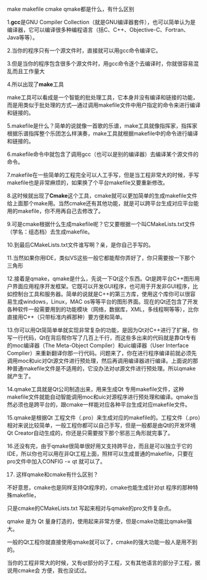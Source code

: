 make makefile cmake qmake都是什么，有什么区别

1.**gcc**是GNU Compiler Collection（就是GNU编译器套件），也可以简单认为是编译器，它可以编译很多种编程语言（括C、C++、Objective-C、Fortran、Java等等）。

2.当你的程序只有一个源文件时，直接就可以用gcc命令编译它。

3.但是当你的程序包含很多个源文件时，用gcc命令逐个去编译时，你就很容易混乱而且工作量大

4.所以出现了**make**工具

make工具可以看成是一个智能的批处理工具，它本身并没有编译和链接的功能，而是用类似于批处理的方式—通过调用makefile文件中用户指定的命令来进行编译和链接的。

5.makefile是什么？简单的说就像一首歌的乐谱，make工具就像指挥家，指挥家根据乐谱指挥整个乐团怎么样演奏，make工具就根据makefile中的命令进行编译和链接的。

6.makefile命令中就包含了调用gcc（也可以是别的编译器）去编译某个源文件的命令。

7.makefile在一些简单的工程完全可以人工手写，但是当工程非常大的时候，手写makefile也是非常麻烦的，如果换了个平台makefile又要重新修改。

8.这时候就出现了**Cmake**这个工具，cmake就可以更加简单的生成makefile文件给上面那个make用。当然cmake还有其他功能，就是可以跨平台生成对应平台能用的makefile，你不用再自己去修改了。

9.可是cmake根据什么生成makefile呢？它又要根据一个叫CMakeLists.txt文件（学名：组态档）去生成makefile。

10.到最后CMakeLists.txt文件谁写啊？亲，是你自己手写的。

11.当然如果你用IDE，类似VS这些一般它都能帮你弄好了，你只需要按一下那个三角形

12.接着是qmake，qmake是什么，先说一下Qt这个东西。Qt是跨平台C++图形用户界面应用程序开发框架。它既可以开发GUI程序，也可用于开发非GUI程序，比如控制台工具和服务器。简单的说就是C++的第三方库，使用这个库你可以很容易生成windows，Linux，MAC os等等平台的图形界面。现在的Qt还包含了开发各种软件一般需要用到的功能模块（网络，数据库，XML，多线程啊等等），比你直接用C++（只带标准内裤那种）要方便和简单。

13.你可以用Qt简简单单就实现非常复杂的功能，是因为Qt对C++进行了扩展，你写一行代码，Qt在背后帮你写了几百上千行，而这些多出来的代码就是靠Qt专有的moc编译器（The Meta-Object Compiler）和uic编译器（User Interface Complier）来重新翻译你那一行代码。问题来了，你在进行程序编译前就必须先调用moc和uic对Qt源文件进行预处理，然后再调用编译器进行编译。上面说的那种普通makefile文件是不适用的，它没办法对qt源文件进行预处理。所以qmake就产生了。

14.qmake工具就是Qt公司制造出来，用来生成Qt 专用makefile文件，这种makefile文件就能自动智能调用moc和uic对源程序进行预处理和编译。qmake当然必须也是跨平台的，跟cmake一样能对应各种平台生成对应makefile文件。

15.qmake是根据Qt 工程文件（.pro）来生成对应的makefile的。工程文件（.pro）相对来说比较简单，一般工程你都可以自己手写，但是一般都是由Qt的开发环境 Qt Creator自动生成的，你还是只需要按下那个邪恶三角形就完事了。

16.还没有完，由于qmake很简单很好用又支持跨平台，而且是可以独立于它的IDE，所以你也可以用在非Qt工程上面，照样可以生成普通的makefile，只要在pro文件中加入CONFIG -= qt 就可以了。

17. 这样qmake和cmake有什么区别？

不好意思，cmake也是同样支持Qt程序的，cmake也能生成针对qt 程序的那种特殊makefile，

只是cmake的CMakeLists.txt 写起来相对与qmake的pro文件复杂点。

qmake 是为 Qt 量身打造的，使用起来非常方便，但是cmake功能比qmake强大。

一般的Qt工程你就直接使用qmake就可以了，cmake的强大功能一般人是用不到的。

当你的工程非常大的时候，又有qt部分的子工程，又有其他语言的部分子工程，据说用cmake会 方便，我也没试过。